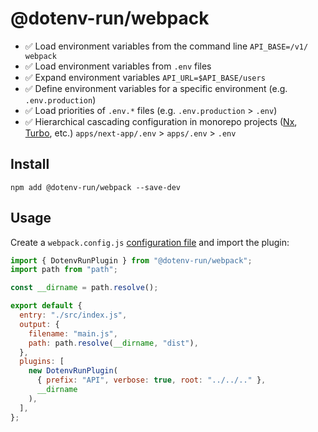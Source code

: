 # @dotenv-run/webpack

- ✅ Load environment variables from the command line `API_BASE=/v1/ webpack`
- ✅ Load environment variables from `.env` files
- ✅ Expand environment variables `API_URL=$API_BASE/users`
- ✅ Define environment variables for a specific environment (e.g. `.env.production`)
- ✅ Load priorities of `.env.*` files (e.g. `.env.production` > `.env`)
- ✅ Hierarchical cascading configuration in monorepo projects ([Nx](https://nx.dev), [Turbo](https://turbo.build/), etc.)
  `apps/next-app/.env` > `apps/.env` > `.env`

## Install

```console
npm add @dotenv-run/webpack --save-dev
```

## Usage

Create a `webpack.config.js` [configuration file](https://www.webpackjs.org/guide/en/#configuration-files) and import the plugin:

```js
import { DotenvRunPlugin } from "@dotenv-run/webpack";
import path from "path";

const __dirname = path.resolve();

export default {
  entry: "./src/index.js",
  output: {
    filename: "main.js",
    path: path.resolve(__dirname, "dist"),
  },
  plugins: [
    new DotenvRunPlugin(
      { prefix: "API", verbose: true, root: "../../.." },
      __dirname
    ),
  ],
};
```
